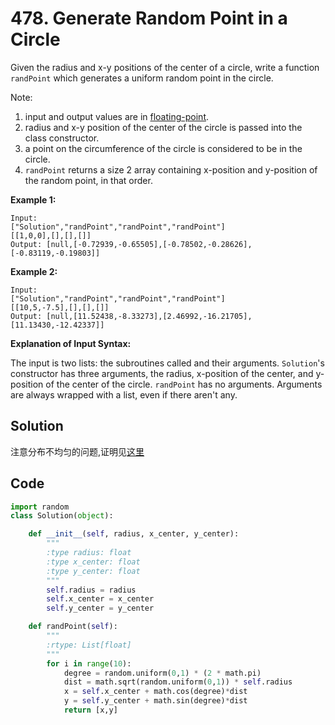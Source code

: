 # 478. Generate Random Point in a Circle

Given the radius and x-y positions of the center of a circle, write a function `randPoint` which generates a uniform random point in the circle.

Note:

1. input and output values are in [floating-point](https://www.webopedia.com/TERM/F/floating_point_number.html).
2. radius and x-y position of the center of the circle is passed into the class constructor.
3. a point on the circumference of the circle is considered to be in the circle.
4. `randPoint` returns a size 2 array containing x-position and y-position of the random point, in that order.

**Example 1:**

```
Input: 
["Solution","randPoint","randPoint","randPoint"]
[[1,0,0],[],[],[]]
Output: [null,[-0.72939,-0.65505],[-0.78502,-0.28626],[-0.83119,-0.19803]]
```

**Example 2:**

```
Input: 
["Solution","randPoint","randPoint","randPoint"]
[[10,5,-7.5],[],[],[]]
Output: [null,[11.52438,-8.33273],[2.46992,-16.21705],[11.13430,-12.42337]]
```

**Explanation of Input Syntax:**

The input is two lists: the subroutines called and their arguments. `Solution`'s constructor has three arguments, the radius, x-position of the center, and y-position of the center of the circle. `randPoint` has no arguments. Arguments are always wrapped with a list, even if there aren't any.

## Solution

注意分布不均匀的问题,证明见[这里](https://zhanghuimeng.github.io/post/leetcode-478-generate-random-point-in-a-circle/)





## Code

```python
import random
class Solution(object):

    def __init__(self, radius, x_center, y_center):
        """
        :type radius: float
        :type x_center: float
        :type y_center: float
        """
        self.radius = radius
        self.x_center = x_center
        self.y_center = y_center

    def randPoint(self):
        """
        :rtype: List[float]
        """
        for i in range(10):
            degree = random.uniform(0,1) * (2 * math.pi)
            dist = math.sqrt(random.uniform(0,1)) * self.radius
            x = self.x_center + math.cos(degree)*dist
            y = self.y_center + math.sin(degree)*dist
            return [x,y]
```

